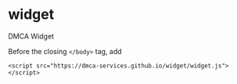 # widget
DMCA Widget

Before the closing `</body>` tag, add

`<script src="https://dmca-services.github.io/widget/widget.js"></script>`
